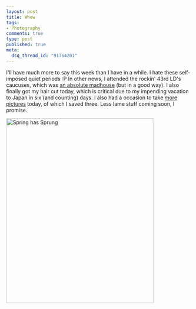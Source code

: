 ```yaml
--- 
layout: post
title: Whew
tags: 
- Photography
comments: true
type: post
published: true
meta: 
  dsq_thread_id: "91764201"
---
```

I'll have much more to say this week than I have in a while. I hate these self-imposed quiet periods :P In other news, I attended the rockin' 43rd LD's caucuses, which was <a href="http://www.flickr.com/photos/peterjhill/2391384862/in/pool-43rddems">an absolute madhouse</a> (but in a good way). I also finally got my hair cut today, which is critical due to my impending vacation to Japan in six (and counting) days. I also had a occasion to take <a href="http://www.flickr.com/photos/aaronbrethorst/sets/72157604420501489/">more pictures</a> today, of which I saved three. Less lame stuff coming soon, I promise.

  <a href="http://www.flickr.com/photos/aaronbrethorst/2393874115/" title="Spring has Sprung by aaronbrethorst, on Flickr"><img src="http://farm3.static.flickr.com/2394/2393874115_8f441bbe19.jpg" width="400" height="500" alt="Spring has Sprung" /></a>
